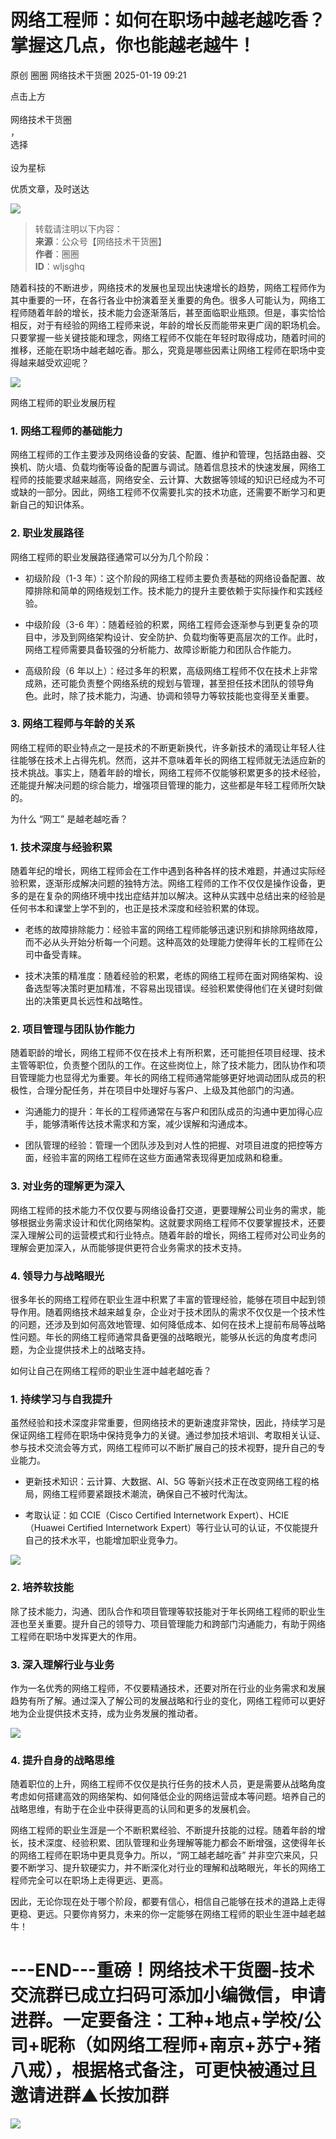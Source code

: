 #  网络工程师：如何在职场中越老越吃香？掌握这几点，你也能越老越牛！   
原创 圈圈  网络技术干货圈   2025-01-19 09:21  
  
点击上方  
   
网络技术干货圈  
，  
选择  
   
设为星标  
  
优质文章，及时送达  
  
  
![](https://mmbiz.qpic.cn/mmbiz_png/p8No8ScJKT9z1qCg1V9MbsCSdmUBkOicVRmk5T6j0m8Z8L9YdmdU0crxLkBG4994IkXaZTrSnJAZksCicKaqO43g/640?wx_fmt=png "")  
  
> 转载请注明以下内容：  
> **来源**：公众号【网络技术干货圈】  
> **作者**：圈圈  
> **ID**：wljsghq  
  
  
随着科技的不断进步，网络技术的发展也呈现出快速增长的趋势，网络工程师作为其中重要的一环，在各行各业中扮演着至关重要的角色。很多人可能认为，网络工程师随着年龄的增长，技术能力会逐渐落后，甚至面临职业瓶颈。但是，事实恰恰相反，对于有经验的网络工程师来说，年龄的增长反而能带来更广阔的职场机会。只要掌握一些关键技能和理念，网络工程师不仅能在年轻时取得成功，随着时间的推移，还能在职场中越老越吃香。那么，究竟是哪些因素让网络工程师在职场中变得越来越受欢迎呢？  
  
![](https://mmbiz.qpic.cn/mmbiz_png/p8No8ScJKTicGjC7cRmTibWAEY2OwAuTrVsRfajCsBJo8DicaYtichRz1xRZ9txl1fbztS2MurnjhHtr24zanRwKXw/640?wx_fmt=png&from=appmsg "")  
  
网络工程师的职业发展历程  
### 1. 网络工程师的基础能力  
  
网络工程师的工作主要涉及网络设备的安装、配置、维护和管理，包括路由器、交换机、防火墙、负载均衡等设备的配置与调试。随着信息技术的快速发展，网络工程师的技能要求越来越高，网络安全、云计算、大数据等领域的知识已经成为不可或缺的一部分。因此，网络工程师不仅需要扎实的技术功底，还需要不断学习和更新自己的知识体系。  
### 2. 职业发展路径  
  
网络工程师的职业发展路径通常可以分为几个阶段：  
- 初级阶段（1-3 年）：这个阶段的网络工程师主要负责基础的网络设备配置、故障排除和简单的网络规划工作。技术能力的提升主要依赖于实际操作和实践经验。  
  
- 中级阶段（3-6 年）：随着经验的积累，网络工程师会逐渐参与到更复杂的项目中，涉及到网络架构设计、安全防护、负载均衡等更高层次的工作。此时，网络工程师需要具备较强的分析能力、故障诊断能力和团队合作能力。  
  
- 高级阶段（6 年以上）：经过多年的积累，高级网络工程师不仅在技术上非常成熟，还可能负责整个网络系统的规划与管理，甚至担任技术团队的领导角色。此时，除了技术能力，沟通、协调和领导力等软技能也变得至关重要。  
  
### 3. 网络工程师与年龄的关系  
  
网络工程师的职业特点之一是技术的不断更新换代，许多新技术的涌现让年轻人往往能够在技术上占得先机。然而，这并不意味着年长的网络工程师就无法适应新的技术挑战。事实上，随着年龄的增长，网络工程师不仅能够积累更多的技术经验，还能提升解决问题的综合能力，增强项目管理的能力，这些都是年轻工程师所欠缺的。  
  
为什么 “网工” 是越老越吃香？  
### 1. 技术深度与经验积累  
  
随着年纪的增长，网络工程师会在工作中遇到各种各样的技术难题，并通过实际经验积累，逐渐形成解决问题的独特方法。网络工程师的工作不仅仅是操作设备，更多的是在复杂的网络环境中找出症结并加以解决。这种从实践中总结出来的经验是任何书本和课堂上学不到的，也正是技术深度和经验积累的体现。  
- 老练的故障排除能力：经验丰富的网络工程师能够迅速识别和排除网络故障，而不必从头开始分析每一个问题。这种高效的处理能力使得年长的工程师在公司中备受青睐。  
  
- 技术决策的精准度：随着经验的积累，老练的网络工程师在面对网络架构、设备选型等决策时更加精准，不容易出现错误。经验积累使得他们在关键时刻做出的决策更具长远性和战略性。  
  
### 2. 项目管理与团队协作能力  
  
随着职龄的增长，网络工程师不仅在技术上有所积累，还可能担任项目经理、技术主管等职位，负责整个团队的工作。在这些岗位上，除了技术能力，团队协作和项目管理能力也显得尤为重要。年长的网络工程师通常能够更好地调动团队成员的积极性，合理分配任务，并在项目中处理好与客户、上级及其他部门的沟通。  
- 沟通能力的提升：年长的工程师通常在与客户和团队成员的沟通中更加得心应手，能够清晰传达技术需求和方案，减少误解和沟通成本。  
  
- 团队管理的经验：管理一个团队涉及到对人性的把握、对项目进度的把控等方面，经验丰富的网络工程师在这些方面通常表现得更加成熟和稳重。  
  
### 3. 对业务的理解更为深入  
  
网络工程师的技术能力不仅仅要与网络设备打交道，更要理解公司业务的需求，能够根据业务需求设计和优化网络架构。这就要求网络工程师不仅要掌握技术，还要深入理解公司的运营模式和行业特点。随着年龄的增长，网络工程师对公司业务的理解会更加深入，从而能够提供更符合业务需求的技术支持。  
### 4. 领导力与战略眼光  
  
很多年长的网络工程师在职业生涯中积累了丰富的管理经验，能够在项目中起到领导作用。随着网络技术越来越复杂，企业对于技术团队的需求不仅仅是一个技术性的问题，还涉及到如何高效地管理、如何降低成本、如何在技术上提前布局等战略性问题。年长的网络工程师通常具备更强的战略眼光，能够从长远的角度考虑问题，为企业提供技术上的战略支持。  
  
如何让自己在网络工程师的职业生涯中越老越吃香？  
### 1. 持续学习与自我提升  
  
虽然经验和技术深度非常重要，但网络技术的更新速度非常快，因此，持续学习是保证网络工程师在职场中保持竞争力的关键。通过参加技术培训、考取相关认证、参与技术交流会等方式，网络工程师可以不断扩展自己的技术视野，提升自己的专业能力。  
- 更新技术知识：云计算、大数据、AI、5G 等新兴技术正在改变网络工程的格局，网络工程师要紧跟技术潮流，确保自己不被时代淘汰。  
  
- 考取认证：如 CCIE（Cisco Certified Internetwork Expert）、HCIE（Huawei Certified Internetwork Expert）等行业认可的认证，不仅能提升自己的技术水平，也能增加职业竞争力。  
  
![](https://mmbiz.qpic.cn/mmbiz_png/p8No8ScJKTicGjC7cRmTibWAEY2OwAuTrVSdoQdZh0fypmQJjianibiaJ9ESTccudocibd49y8sQorgdLy5pJRxVvOicA/640?wx_fmt=png&from=appmsg "")  
### 2. 培养软技能  
  
除了技术能力，沟通、团队合作和项目管理等软技能对于年长网络工程师的职业生涯也至关重要。提升自己的领导力、项目管理能力和跨部门沟通能力，有助于网络工程师在职场中发挥更大的作用。  
### 3. 深入理解行业与业务  
  
作为一名优秀的网络工程师，不仅要精通技术，还要对所在行业的业务需求和发展趋势有所了解。通过深入了解公司的发展战略和行业的变化，网络工程师可以更好地为企业提供技术支持，成为业务发展的推动者。  
  
![](https://mmbiz.qpic.cn/mmbiz_png/p8No8ScJKTicGjC7cRmTibWAEY2OwAuTrVY5hjK45DXibJ7iczAJSpRRuCeP0xUDp1c41aibicLaEqWXMOrYppTRXsuA/640?wx_fmt=png&from=appmsg "")  
### 4. 提升自身的战略思维  
  
随着职位的上升，网络工程师不仅仅是执行任务的技术人员，更是需要从战略角度考虑如何搭建高效的网络架构、如何降低企业的网络运营成本等问题。培养自己的战略思维，有助于在企业中获得更高的认同和更多的发展机会。  
  
网络工程师的职业生涯是一个不断积累经验、不断提升技能的过程。随着年龄的增长，技术深度、经验积累、团队管理和业务理解等能力都会不断增强，这使得年长的网络工程师在职场中更具竞争力。所以，“网工越老越吃香” 并非空穴来风，只要不断学习、提升软硬实力，并不断深化对行业的理解和战略眼光，年长的网络工程师完全可以在职场上走得更远、更高。  
  
因此，无论你现在处于哪个阶段，都要有信心，相信自己能够在技术的道路上走得更稳、更远。只要你肯努力，未来的你一定能够在网络工程师的职业生涯中越老越牛！  
# ---END---重磅！网络技术干货圈-技术交流群已成立扫码可添加小编微信，申请进群。一定要备注：工种+地点+学校/公司+昵称（如网络工程师+南京+苏宁+猪八戒），根据格式备注，可更快被通过且邀请进群▲长按加群  
  
  
  
![](https://mmbiz.qpic.cn/mmbiz_gif/p8No8ScJKT91zHQia5QWRMJhVxUyF4g3ZAuv0YbUEoiaVCzgE2gQT6eQC0Hx6icUE9HQbqFfVP3sSqbIUksF1Ojrg/640?wx_fmt=gif "")  
  
  
